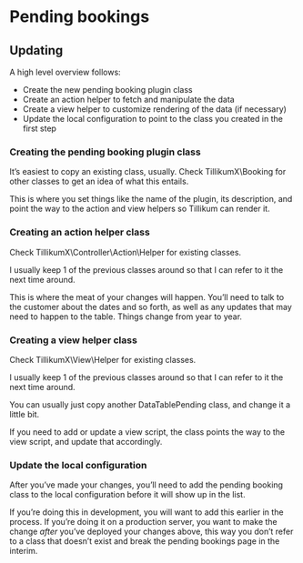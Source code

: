 # Pending bookings

## Updating

A high level overview follows:

- Create the new pending booking plugin class
- Create an action helper to fetch and manipulate the data
- Create a view helper to customize rendering of the data (if necessary)
- Update the local configuration to point to the class you created in the first step

### Creating the pending booking plugin class

It’s easiest to copy an existing class, usually. Check TillikumX\\Booking for
other classes to get an idea of what this entails.

This is where you set things like the name of the plugin, its description, and
point the way to the action and view helpers so Tillikum can render it.

### Creating an action helper class

Check TillikumX\\Controller\\Action\\Helper for existing classes.

I usually keep 1 of the previous classes around so that I can refer to it the
next time around.

This is where the meat of your changes will happen. You’ll need to talk to the
customer about the dates and so forth, as well as any updates that may need to
happen to the table. Things change from year to year.

### Creating a view helper class

Check TillikumX\\View\\Helper for existing classes.

I usually keep 1 of the previous classes around so that I can refer to it the
next time around.

You can usually just copy another DataTablePending class, and change it a little
bit.

If you need to add or update a view script, the class points the way to the view
script, and update that accordingly.

### Update the local configuration

After you’ve made your changes, you’ll need to add the pending booking class to
the local configuration before it will show up in the list.

If you’re doing this in development, you will want to add this earlier in the
process. If you’re doing it on a production server, you want to make the change
*after* you’ve deployed your changes above, this way you don’t refer to a class
that doesn’t exist and break the pending bookings page in the interim.

